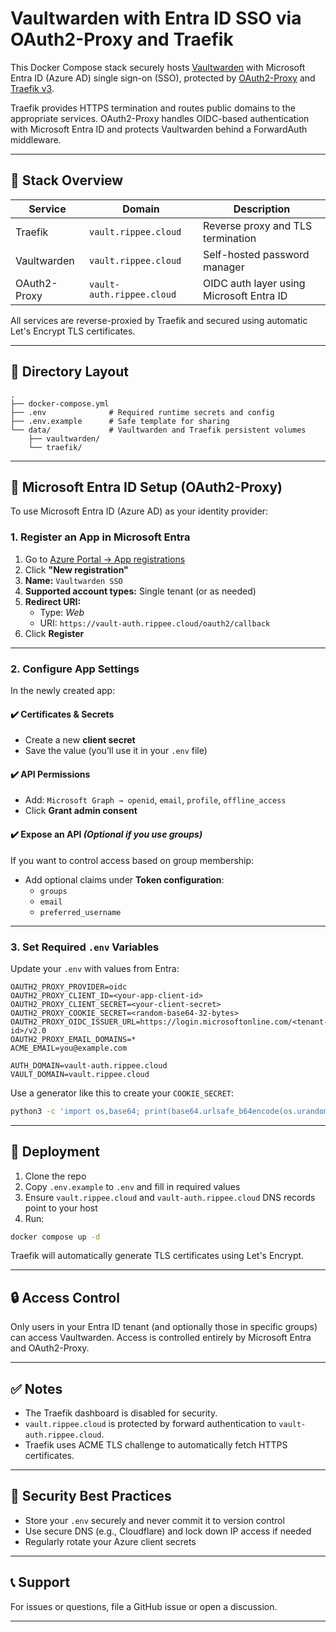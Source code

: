 # Vaultwarden with Entra ID SSO via OAuth2-Proxy and Traefik

This Docker Compose stack securely hosts [Vaultwarden](https://github.com/dani-garcia/vaultwarden) with Microsoft Entra ID (Azure AD) single sign-on (SSO), protected by [OAuth2-Proxy](https://oauth2-proxy.github.io/oauth2-proxy/) and [Traefik v3](https://doc.traefik.io/traefik/).  

Traefik provides HTTPS termination and routes public domains to the appropriate services. OAuth2-Proxy handles OIDC-based authentication with Microsoft Entra ID and protects Vaultwarden behind a ForwardAuth middleware.

---

## 🔧 Stack Overview

| Service       | Domain                      | Description                                |
|---------------|-----------------------------|--------------------------------------------|
| Traefik       | `vault.rippee.cloud`        | Reverse proxy and TLS termination          |
| Vaultwarden   | `vault.rippee.cloud`        | Self-hosted password manager               |
| OAuth2-Proxy  | `vault-auth.rippee.cloud`   | OIDC auth layer using Microsoft Entra ID   |

All services are reverse-proxied by Traefik and secured using automatic Let's Encrypt TLS certificates.

---

## 📁 Directory Layout

```
.
├── docker-compose.yml
├── .env              # Required runtime secrets and config
├── .env.example      # Safe template for sharing
└── data/             # Vaultwarden and Traefik persistent volumes
    ├── vaultwarden/
    └── traefik/
```

---

## 🔐 Microsoft Entra ID Setup (OAuth2-Proxy)

To use Microsoft Entra ID (Azure AD) as your identity provider:

### 1. **Register an App in Microsoft Entra**

1. Go to [Azure Portal → App registrations](https://portal.azure.com/#blade/Microsoft_AAD_RegisteredApps/ApplicationsListBlade)
2. Click **"New registration"**
3. **Name:** `Vaultwarden SSO`
4. **Supported account types:** Single tenant (or as needed)
5. **Redirect URI:**  
   - Type: *Web*  
   - URI: `https://vault-auth.rippee.cloud/oauth2/callback`
6. Click **Register**

---

### 2. **Configure App Settings**

In the newly created app:

#### ✔️ **Certificates & Secrets**
- Create a new **client secret**
- Save the value (you’ll use it in your `.env` file)

#### ✔️ **API Permissions**
- Add: `Microsoft Graph → openid`, `email`, `profile`, `offline_access`
- Click **Grant admin consent**

#### ✔️ **Expose an API** *(Optional if you use groups)*

If you want to control access based on group membership:
- Add optional claims under **Token configuration**:
  - `groups`
  - `email`
  - `preferred_username`

---

### 3. **Set Required `.env` Variables**

Update your `.env` with values from Entra:

```dotenv
OAUTH2_PROXY_PROVIDER=oidc
OAUTH2_PROXY_CLIENT_ID=<your-app-client-id>
OAUTH2_PROXY_CLIENT_SECRET=<your-client-secret>
OAUTH2_PROXY_COOKIE_SECRET=<random-base64-32-bytes>
OAUTH2_PROXY_OIDC_ISSUER_URL=https://login.microsoftonline.com/<tenant-id>/v2.0
OAUTH2_PROXY_EMAIL_DOMAINS=*
ACME_EMAIL=you@example.com

AUTH_DOMAIN=vault-auth.rippee.cloud
VAULT_DOMAIN=vault.rippee.cloud
```

Use a generator like this to create your `COOKIE_SECRET`:

```bash
python3 -c 'import os,base64; print(base64.urlsafe_b64encode(os.urandom(32)).decode())'
```

---

## 🚀 Deployment

1. Clone the repo  
2. Copy `.env.example` to `.env` and fill in required values  
3. Ensure `vault.rippee.cloud` and `vault-auth.rippee.cloud` DNS records point to your host  
4. Run:

```bash
docker compose up -d
```

Traefik will automatically generate TLS certificates using Let's Encrypt.

---

## 🔒 Access Control

Only users in your Entra ID tenant (and optionally those in specific groups) can access Vaultwarden. Access is controlled entirely by Microsoft Entra and OAuth2-Proxy.

---

## ✅ Notes

- The Traefik dashboard is disabled for security.
- `vault.rippee.cloud` is protected by forward authentication to `vault-auth.rippee.cloud`.
- Traefik uses ACME TLS challenge to automatically fetch HTTPS certificates.

---

## 📌 Security Best Practices

- Store your `.env` securely and never commit it to version control
- Use secure DNS (e.g., Cloudflare) and lock down IP access if needed
- Regularly rotate your Azure client secrets

---

## 📞 Support

For issues or questions, file a GitHub issue or open a discussion.

---